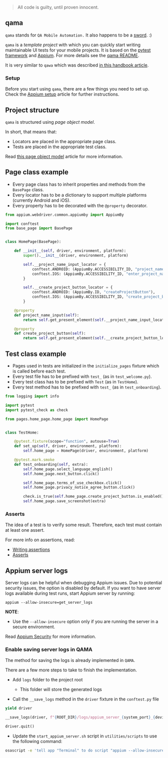 > All code is guilty, until proven innocent.

## qama

`qama` stands for `QA Mobile Automation.`
It also happens to be a [sword](https://en.wikipedia.org/wiki/Qama). :)

`qama` is a _template project_ with which you can quickly start writing maintainable UI tests for your mobile projects. It is based on the [pytest framework](https://docs.pytest.org/en/7.1.x/index.html) and [Appium](https://appium.io/). For more details see the [qama README](https://github.com/infinum/qama/blob/master/README.md).

It is very similar to `qawa` which was described [in this handbook article](https://infinum.com/handbook/qa/automation/web/selenium-and-qawa).

### Setup

Before you start using `qama`, there are a few things you need to set up.
Check the [Appium setup](https://infinum.com/handbook/qa/automation/mobile/appium-setup) article for further instructions.


## Project structure

`qama` is structured using _page object model_.

In short, that means that:

- Locators are placed in the appropriate page class.
- Tests are placed in the appropriate test class.

Read [this page object model](https://martinfowler.com/bliki/PageObject.html) article for more information.


## Page class example

- Every page class has to inherit properties and methods from the `BasePage` class.
- Every locator has to be a dictionary to support multiple platforms (currently Android and iOS).
- Every property has to be decorated with the `@property` decorator.


```python
from appium.webdriver.common.appiumby import AppiumBy

import conftest
from base_page import BasePage


class HomePage(BasePage):

    def __init__(self, driver, environment, platform):
        super().__init__(driver, environment, platform)

        self.__project_name_input_locator = {
            conftest.ANDROID: (AppiumBy.ACCESSIBILITY_ID, "project_name_edit_text"),
            conftest.IOS: (AppiumBy.ACCESSIBILITY_ID, "enter_project_name_textfield")
        }

        self.__create_project_button_locator = {
            conftest.ANDROID: (AppiumBy.ID, "createProjectButton"),
            conftest.IOS: (AppiumBy.ACCESSIBILITY_ID, "create_project_button")
        }

    @property
    def project_name_input(self):
        return self.get_present_element(self.__project_name_input_locator[self.platform])

    @property
    def create_project_button(self):
        return self.get_present_element(self.__create_project_button_locator[self.platform])
```

## Test class example

- Pages used in tests are initialized in the `initialize_pages` fixture which is called before each test.
- Every test file has to be prefixed with `test_` (as in `test_welcome.py`).
- Every test class has to be prefixed with `Test` (as in `TestHome`).
- Every test method has to be prefixed with `test_` (as in `test_onboarding`).


```python
from logging import info

import pytest
import pytest_check as check

from pages.home_page.home_page import HomePage


class TestHome:

    @pytest.fixture(scope="function", autouse=True)
    def set_up(self, driver, environment, platform):
        self.home_page = HomePage(driver, environment, platform)

    @pytest.mark.smoke
    def test_onboarding(self, extra):
        self.home_page.select_language_english()
        self.home_page.next_button.click()

        self.home_page.terms_of_use_checkbox.click()
        self.home_page.privacy_notice_agree_button.click()

        check.is_true(self.home_page.create_project_button.is_enabled())
        self.home_page.save_screenshot(extra)
```

### Asserts

The idea of a test is to verify some result. Therefore, each test must contain at least one assert.

For more info on assertions, read:

- [Writing assertions](https://beta.infinum.com/handbook/qa/automation/web/selenium-and-qawa#writing-assertions)
- [Asserts](https://infinum.com/handbook/qa/automation/general/way-of-working#asserts)


## Appium server logs

Server logs can be helpful when debugging Appium issues. Due to potential security issues, the option is disabled by default. 
If you want to have server logs available during test runs, start Appium server by running: 

```
appium --allow-insecure=get_server_logs
```

**NOTE**:

- Use the `--allow-insecure` option only if you are running the server in a secure environment.

Read [Appium Security](https://appium.io/docs/en/writing-running-appium/security/index.html#insecure-features) for more information.


### Enable saving server logs in QAMA

The method for saving the logs is already implemented in `QAMA`.

There are a few more steps to take to finish the implementation. 

- Add `logs` folder to the project root
    - This folder will store the generated logs


- Call the `__save_logs` method in the `driver` fixture in the `conftest.py` file

```python
yield driver

__save_logs(driver, f"{ROOT_DIR}/logs/appium_server_{system_port}_{device_udid}.log", "server")

driver.quit()
```

- Update the `start_appium_server.sh` script in `utilities/scripts` to use the following command:

```sh
osascript -e 'tell app "Terminal" to do script "appium --allow-insecure=get_server_logs"'
```
